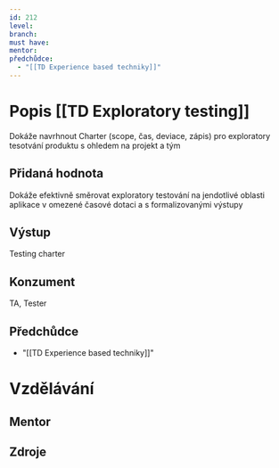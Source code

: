 ```yaml
---
id: 212
level: 
branch: 
must have: 
mentor: 
předchůdce: 
  - "[[TD Experience based techniky]]"
---
```



# Popis [[TD Exploratory testing]]
Dokáže navrhnout Charter (scope, čas, deviace, zápis) pro exploratory tesotvání produktu s ohledem na projekt a tým

## Přidaná hodnota
Dokáže efektivně směrovat exploratory testování na jendotlivé oblasti aplikace v omezené časové dotaci a s formalizovanými výstupy

## Výstup
Testing charter

## Konzument
TA, Tester

## Předchůdce

  - "[[TD Experience based techniky]]"

# Vzdělávání


## Mentor


## Zdroje